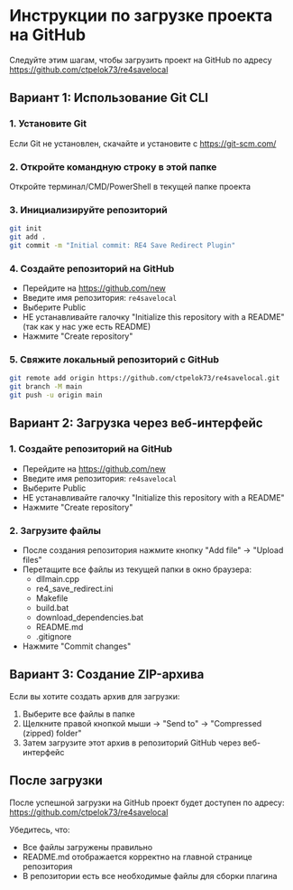 # Инструкции по загрузке проекта на GitHub

Следуйте этим шагам, чтобы загрузить проект на GitHub по адресу https://github.com/ctpelok73/re4savelocal

## Вариант 1: Использование Git CLI

### 1. Установите Git
Если Git не установлен, скачайте и установите с https://git-scm.com/

### 2. Откройте командную строку в этой папке
Откройте терминал/CMD/PowerShell в текущей папке проекта

### 3. Инициализируйте репозиторий
```bash
git init
git add .
git commit -m "Initial commit: RE4 Save Redirect Plugin"
```

### 4. Создайте репозиторий на GitHub
- Перейдите на https://github.com/new
- Введите имя репозитория: `re4savelocal`
- Выберите Public
- НЕ устанавливайте галочку "Initialize this repository with a README" (так как у нас уже есть README)
- Нажмите "Create repository"

### 5. Свяжите локальный репозиторий с GitHub
```bash
git remote add origin https://github.com/ctpelok73/re4savelocal.git
git branch -M main
git push -u origin main
```

## Вариант 2: Загрузка через веб-интерфейс

### 1. Создайте репозиторий на GitHub
- Перейдите на https://github.com/new
- Введите имя репозитория: `re4savelocal`
- Выберите Public
- НЕ устанавливайте галочку "Initialize this repository with a README"
- Нажмите "Create repository"

### 2. Загрузите файлы
- После создания репозитория нажмите кнопку "Add file" → "Upload files"
- Перетащите все файлы из текущей папки в окно браузера:
  - dllmain.cpp
  - re4_save_redirect.ini
  - Makefile
  - build.bat
  - download_dependencies.bat
  - README.md
  - .gitignore
- Нажмите "Commit changes"

## Вариант 3: Создание ZIP-архива

Если вы хотите создать архив для загрузки:

1. Выберите все файлы в папке
2. Щелкните правой кнопкой мыши → "Send to" → "Compressed (zipped) folder"
3. Затем загрузите этот архив в репозиторий GitHub через веб-интерфейс

## После загрузки

После успешной загрузки на GitHub проект будет доступен по адресу:
https://github.com/ctpelok73/re4savelocal

Убедитесь, что:
- Все файлы загружены правильно
- README.md отображается корректно на главной странице репозитория
- В репозитории есть все необходимые файлы для сборки плагина
